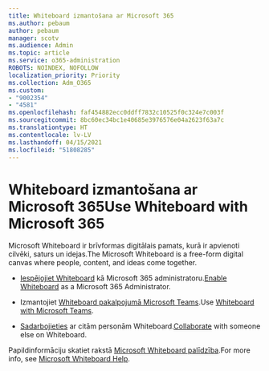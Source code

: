 ```yaml
---
title: Whiteboard izmantošana ar Microsoft 365
ms.author: pebaum
author: pebaum
manager: scotv
ms.audience: Admin
ms.topic: article
ms.service: o365-administration
ROBOTS: NOINDEX, NOFOLLOW
localization_priority: Priority
ms.collection: Adm_O365
ms.custom:
- "9002354"
- "4581"
ms.openlocfilehash: faf454882ecc0ddff7832c10525f0c324e7c003f
ms.sourcegitcommit: 8bc60ec34bc1e40685e3976576e04a2623f63a7c
ms.translationtype: HT
ms.contentlocale: lv-LV
ms.lasthandoff: 04/15/2021
ms.locfileid: "51808285"
---
```

# <a name="use-whiteboard-with-microsoft-365"></a><span data-ttu-id="6f5ef-102">Whiteboard izmantošana ar Microsoft 365</span><span class="sxs-lookup"><span data-stu-id="6f5ef-102">Use Whiteboard with Microsoft 365</span></span>

<span data-ttu-id="6f5ef-103">Microsoft Whiteboard ir brīvformas digitālais pamats, kurā ir apvienoti cilvēki, saturs un idejas.</span><span class="sxs-lookup"><span data-stu-id="6f5ef-103">The Microsoft Whiteboard is a free-form digital canvas where people, content, and ideas come together.</span></span> 

- <span data-ttu-id="6f5ef-104">[Iespējojiet Whiteboard](https://support.office.com/article/d236aef8-fcdf-4b5e-b5d7-7f157461e920#bkmk_07) kā Microsoft 365 administratoru.</span><span class="sxs-lookup"><span data-stu-id="6f5ef-104">[Enable Whiteboard](https://support.office.com/article/d236aef8-fcdf-4b5e-b5d7-7f157461e920#bkmk_07) as a Microsoft 365 Administrator.</span></span> 

- <span data-ttu-id="6f5ef-105">Izmantojiet [Whiteboard pakalpojumā Microsoft Teams](https://support.microsoft.com/office/7a6e7218-e9dc-4ccc-89aa-b1a0bb9c31ee).</span><span class="sxs-lookup"><span data-stu-id="6f5ef-105">Use [Whiteboard with Microsoft Teams](https://support.microsoft.com/office/7a6e7218-e9dc-4ccc-89aa-b1a0bb9c31ee).</span></span> 

- <span data-ttu-id="6f5ef-106">[Sadarbojieties](https://support.office.com/article/d236aef8-fcdf-4b5e-b5d7-7f157461e920#bkmk_27) ar citām personām Whiteboard.</span><span class="sxs-lookup"><span data-stu-id="6f5ef-106">[Collaborate](https://support.office.com/article/d236aef8-fcdf-4b5e-b5d7-7f157461e920#bkmk_27) with someone else on Whiteboard.</span></span> 

<span data-ttu-id="6f5ef-107">Papildinformāciju skatiet rakstā [Microsoft Whiteboard palīdzība](https://support.office.com/article/d236aef8-fcdf-4b5e-b5d7-7f157461e920).</span><span class="sxs-lookup"><span data-stu-id="6f5ef-107">For more info, see [Microsoft Whiteboard Help](https://support.office.com/article/d236aef8-fcdf-4b5e-b5d7-7f157461e920).</span></span> 
